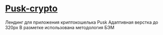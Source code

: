 # [Pusk-crypto](https://fila09.github.io/Pusk-crypto)
Лендинг для приложения криптокошелька Pusk
Адаптивная верстка до 320px
В разметке использована методология БЭМ

